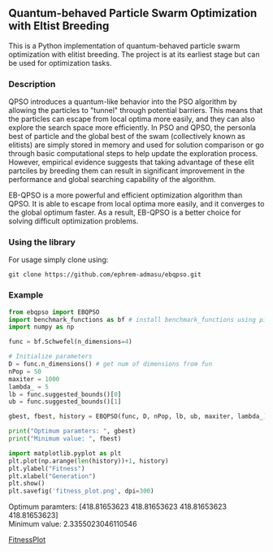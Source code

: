 ## Quantum-behaved Particle Swarm Optimization with Eltist Breeding
This is a Python implementation of quantum-behaved particle swarm optimization with elitist breeding. The project is at its earliest stage but can be used for optimization tasks.

### Description
QPSO introduces a quantum-like behavior into the PSO algorithm by allowing the particles to "tunnel" through potential barriers. 
This means that the particles can escape from local optima more easily, and they can also explore the search space more efficiently.  In PSO and QPSO,
the personla best of particle and the global best of the swam (collectively known as elitists) are simply stored in memory and used for solution comparison 
or go through basic computational steps to help update the exploration process. However, empirical evidence suggests that taking advantage of these elit partciles
by breeding them can result in significant improvement in the performance and global searching capability of the algorithm.

EB-QPSO is a more powerful and efficient optimization algorithm than QPSO. It is able to escape from local optima more easily, and it converges to the global optimum faster. 
As a result, EB-QPSO is a better choice for solving difficult optimization problems.

### Using the library
For usage simply clone using:
```
git clone https://github.com/ephrem-admasu/ebqpso.git
```

### Example
```python
from ebqpso import EBQPSO
import benchmark_functions as bf # install benchmark_functions using pip install benchmark_functions
import numpy as np

func = bf.Schwefel(n_dimensions=4)

# Initialize parameters
D = func.n_dimensions() # get num of dimensions from fun
nPop = 50
maxiter = 1000
lambda_ = 5
lb = func.suggested_bounds()[0]
ub = func.suggested_bounds()[1]

gbest, fbest, history = EBQPSO(func, D, nPop, lb, ub, maxiter, lambda_)

print("Optimum paramters: ", gbest)
print("Minimum value: ", fbest)

import matplotlib.pyplot as plt
plt.plot(np.arange(len(history))+1, history)
plt.ylabel("Fitness")
plt.xlabel("Generation")
plt.show()
plt.savefig('fitness_plot.png', dpi=300)
```
Optimum paramters:  [418.81653623 418.81653623 418.81653623 418.81653623]  
Minimum value:  2.3355023046110546

[FitnessPlot](https://github.com/ephrem-admasu/ebqpso/blob/main/fitness_plot.png)

